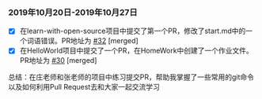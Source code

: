  
 ### 2019年10月20日-2019年10月27日
- [x] 在learn-with-open-source项目中提交了第一个PR，修改了start.md中的一个词语错误。PR地址为 [#32](https://github.com/zhuangbiaowei/learn-with-open-source/pull/32) [merged]
- [x] 在HelloWorld项目中提交了一个PR，在HomeWork中创建了一个作业文件。PR地址为 [#30](https://github.com/OS-ABC/HelloWorld/pull/30) [merged]

总结：在庄老师和张老师的项目中练习提交PR，帮助我掌握了一些常用的git命令以及如何利用Pull Request去和大家一起交流学习